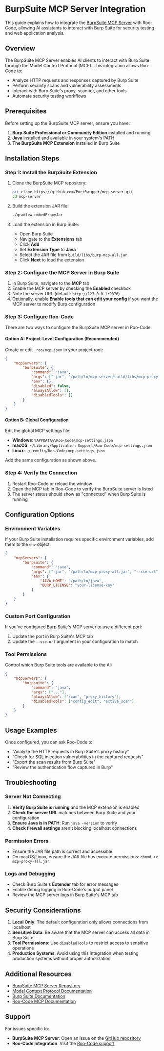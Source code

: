 # BurpSuite MCP Server Integration

This guide explains how to integrate the [BurpSuite MCP Server](https://github.com/PortSwigger/mcp-server) with Roo-Code, allowing AI assistants to interact with Burp Suite for security testing and web application analysis.

## Overview

The BurpSuite MCP Server enables AI clients to interact with Burp Suite through the Model Context Protocol (MCP). This integration allows Roo-Code to:

- Analyze HTTP requests and responses captured by Burp Suite
- Perform security scans and vulnerability assessments
- Interact with Burp Suite's proxy, scanner, and other tools
- Automate security testing workflows

## Prerequisites

Before setting up the BurpSuite MCP server, ensure you have:

1. **Burp Suite Professional or Community Edition** installed and running
2. **Java** installed and available in your system's PATH
3. **The BurpSuite MCP Extension** installed in Burp Suite

## Installation Steps

### Step 1: Install the BurpSuite Extension

1. Clone the BurpSuite MCP repository:

    ```bash
    git clone https://github.com/PortSwigger/mcp-server.git
    cd mcp-server
    ```

2. Build the extension JAR file:

    ```bash
    ./gradlew embedProxyJar
    ```

3. Load the extension in Burp Suite:
    - Open Burp Suite
    - Navigate to the **Extensions** tab
    - Click **Add**
    - Set **Extension Type** to **Java**
    - Select the JAR file from `build/libs/burp-mcp-all.jar`
    - Click **Next** to load the extension

### Step 2: Configure the MCP Server in Burp Suite

1. In Burp Suite, navigate to the **MCP** tab
2. Enable the MCP server by checking the **Enabled** checkbox
3. Note the server URL (default: `http://127.0.0.1:9876`)
4. Optionally, enable **Enable tools that can edit your config** if you want the MCP server to modify Burp configuration

### Step 3: Configure Roo-Code

There are two ways to configure the BurpSuite MCP server in Roo-Code:

#### Option A: Project-Level Configuration (Recommended)

Create or edit `.roo/mcp.json` in your project root:

```json
{
	"mcpServers": {
		"burpsuite": {
			"command": "java",
			"args": ["-jar", "/path/to/mcp-server/build/libs/mcp-proxy-all.jar", "--sse-url", "http://127.0.0.1:9876"],
			"env": {},
			"disabled": false,
			"alwaysAllow": [],
			"disabledTools": []
		}
	}
}
```

#### Option B: Global Configuration

Edit the global MCP settings file:

- **Windows**: `%APPDATA%\Roo-Code\mcp-settings.json`
- **macOS**: `~/Library/Application Support/Roo-Code/mcp-settings.json`
- **Linux**: `~/.config/Roo-Code/mcp-settings.json`

Add the same configuration as shown above.

### Step 4: Verify the Connection

1. Restart Roo-Code or reload the window
2. Open the MCP tab in Roo-Code to verify the BurpSuite server is listed
3. The server status should show as "connected" when Burp Suite is running

## Configuration Options

### Environment Variables

If your Burp Suite installation requires specific environment variables, add them to the `env` object:

```json
{
	"mcpServers": {
		"burpsuite": {
			"command": "java",
			"args": ["-jar", "/path/to/mcp-proxy-all.jar", "--sse-url", "http://127.0.0.1:9876"],
			"env": {
				"JAVA_HOME": "/path/to/java",
				"BURP_LICENSE": "your-license-key"
			}
		}
	}
}
```

### Custom Port Configuration

If you've configured Burp Suite's MCP server to use a different port:

1. Update the port in Burp Suite's MCP tab
2. Update the `--sse-url` argument in your configuration to match

### Tool Permissions

Control which Burp Suite tools are available to the AI:

```json
{
	"mcpServers": {
		"burpsuite": {
			"command": "java",
			"args": ["..."],
			"alwaysAllow": ["scan", "proxy_history"],
			"disabledTools": ["config_edit", "active_scan"]
		}
	}
}
```

## Usage Examples

Once configured, you can ask Roo-Code to:

- "Analyze the HTTP requests in Burp Suite's proxy history"
- "Check for SQL injection vulnerabilities in the captured requests"
- "Export the scan results from Burp Suite"
- "Review the authentication flow captured in Burp"

## Troubleshooting

### Server Not Connecting

1. **Verify Burp Suite is running** and the MCP extension is enabled
2. **Check the server URL** matches between Burp Suite and your configuration
3. **Ensure Java is in PATH**: Run `java -version` to verify
4. **Check firewall settings** aren't blocking localhost connections

### Permission Errors

- Ensure the JAR file path is correct and accessible
- On macOS/Linux, ensure the JAR file has execute permissions: `chmod +x mcp-proxy-all.jar`

### Logs and Debugging

- Check Burp Suite's **Extender** tab for error messages
- Enable debug logging in Roo-Code's output panel
- Review the MCP server logs in Burp Suite's MCP tab

## Security Considerations

1. **Local Only**: The default configuration only allows connections from localhost
2. **Sensitive Data**: Be aware that the MCP server can access all data in Burp Suite
3. **Tool Permissions**: Use `disabledTools` to restrict access to sensitive operations
4. **Production Systems**: Avoid using this integration when testing production systems without proper authorization

## Additional Resources

- [BurpSuite MCP Server Repository](https://github.com/PortSwigger/mcp-server)
- [Model Context Protocol Documentation](https://modelcontextprotocol.io/)
- [Burp Suite Documentation](https://portswigger.net/burp/documentation)
- [Roo-Code MCP Documentation](https://docs.roocode.com/advanced-usage/mcp)

## Support

For issues specific to:

- **BurpSuite MCP Server**: Open an issue on the [GitHub repository](https://github.com/PortSwigger/mcp-server/issues)
- **Roo-Code Integration**: Visit the [Roo-Code support](https://github.com/RooCodeInc/Roo-Code/issues)

